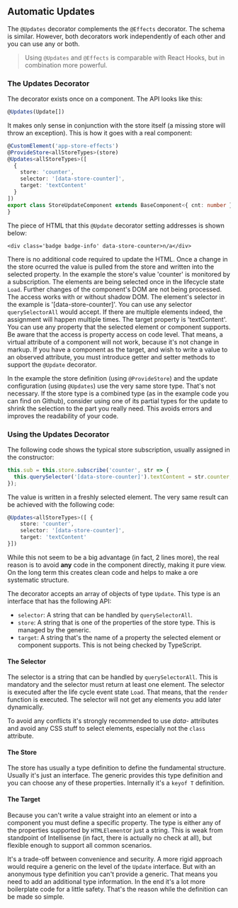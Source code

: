 ## Automatic Updates

The `@Updates` decorator complements the `@Effects` decorator. The schema is similar. However, both decorators work independently of each other and you can use any or both.

> Using `@Updates` and `@Effects` is comparable with React Hooks, but in combination more powerful.

### The Updates Decorator

The decorator exists once on a component. The API looks like this:

~~~ts
@Updates(Update[])
~~~

It makes only sense in conjunction with the store itself (a missing store will throw an exception). This is how it goes with a real component:

~~~ts
@CustomElement('app-store-effects')
@ProvideStore<allStoreTypes>(store)
@Updates<allStoreTypes>([
  {
    store: 'counter',
    selector: '[data-store-counter]',
    target: 'textContent'
  }
])
export class StoreUpdateComponent extends BaseComponent<{ cnt: number }> implements IStore<allStoreTypes> {
}
~~~

The piece of HTML that this `@Update` decorator setting addresses is shown below:

~~~tsx
<div class='badge badge-info' data-store-counter>n/a</div>
~~~

There is no additional code required to update the HTML. Once a change in the store ocurred the value is pulled from the store and written into the selected property. In the example the store's value 'counter' is monitored by a subscription. The elements are being selected once in the lifecycle state `Load`. Further changes of the component's DOM are not being processed. The access works with or without shadow DOM. The element's selector in the example is '[data-store-counter]'. You can use any selector `querySelectorAll` would accept. If there are multiple elements indeed, the assignment will happen multiple times. The target property is 'textContent'. You can use any property that the selected element or component supports. Be aware that the access is property access on code level. That means, a virtual attribute of a component will not work, because it's not change in markup. If you have a component as the target, and wish to write a value to an observed attribute, you must introduce getter and setter methods to support the `@Update` decorator.

In the example the store definition (using `@ProvideStore`) and the update configuration (using `@Updates`) use the very same store type. That's not necessary. If the store type is a combined type (as in the example code you can find on Github), consider using one of its partial types for the update to shrink the selection to the part you really need. This avoids errors and improves the readability of your code.

### Using the Updates Decorator

The following code shows the typical store subscription, usually assigned in the constructor:

~~~ts
this.sub = this.store.subscribe('counter', str => {
  this.querySelector('[data-store-counter]').textContent = str.counter;
});
~~~

The value is written in a freshly selected element. The very same result can be achieved with the following code:

~~~ts
@Updates<allStoreTypes>([ {
    store: 'counter',
    selector: '[data-store-counter]',
    target: 'textContent'
}])
~~~

While this not seem to be a big advantage (in fact, 2 lines more), the real reason is to avoid **any** code in the component directly, making it pure view. On the long term this creates clean code and helps to make a  ore systematic structure.

The decorator accepts an array of objects of type `Update`. This type is an interface that has the following API:

* `selector`: A string that can be handled by `querySelectorAll`.
* `store`: A string that is one of the properties of the store type. This is managed by the generic.
* `target`: A string that's the name of a property the selected element or component supports. This is not being checked by TypeScript.

#### The Selector

The selector is a string that can be handled by `querySelectorAll`. This is mandatory and the selector must return at least one element. The selector is executed after the life cycle event state `Load`. That means, that the `render` function is executed. The selector will not get any elements you add later dynamically.

To avoid any conflicts it's strongly recommended to use *data-* attributes and avoid any CSS stuff to select elements, especially not the `class` attribute.

#### The Store

The store has usually a type definition to define the fundamental structure. Usually it's just an interface. The generic provides this type definition and you can choose any of these properties. Internally it's a `keyof T` definition.

#### The Target

Because you can't write a value straight into an element or into a component you must define a specific property. The type is either any of the properties supported by `HTMLElement`or just a string. This is weak from standpoint of Intellisense (in fact, there is actually no check at all), but flexible enough to support all common scenarios.

It's a trade-off between convenience and security. A more rigid approach would require a generic on the level of the `Update` interface. But with an anonymous type definition you can't provide a generic. That means you need to add an additional type information. In the end it's a lot more boilerplate code for a little safety. That's the reason while the definition can be made so simple.


